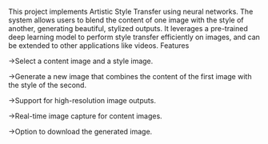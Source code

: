 
This project implements Artistic Style Transfer using neural networks. The system allows users to blend the content of one image with the style of another, generating beautiful, stylized outputs. It leverages a pre-trained deep learning model to perform style transfer efficiently on images, and can be extended to other applications like videos.
Features

->Select a content image and a style image.

->Generate a new image that combines the content of the first image with the style of the second.

->Support for high-resolution image outputs.

->Real-time image capture for content images.

->Option to download the generated image.
